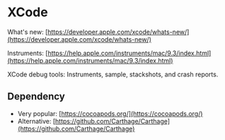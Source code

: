 # XCode

What's new: [https://developer.apple.com/xcode/whats-new/](https://developer.apple.com/xcode/whats-new/)

Instruments: [https://help.apple.com/instruments/mac/9.3/index.html](https://help.apple.com/instruments/mac/9.3/index.html)

XCode debug tools: Instruments, sample, stackshots, and crash reports.

## Dependency

* Very popular: [https://cocoapods.org/](https://cocoapods.org/)
* Alternative: [https://github.com/Carthage/Carthage](https://github.com/Carthage/Carthage)





